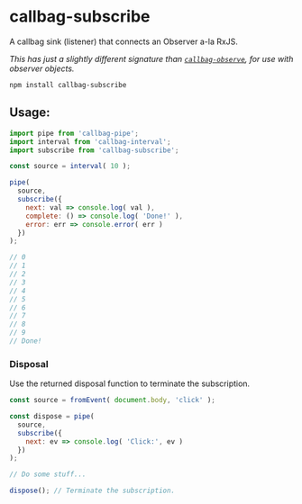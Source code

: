 # callbag-subscribe

A callbag sink (listener) that connects an Observer a-la RxJS.

_This has just a slightly different signature than [`callbag-observe`](https://github.com/staltz/callbag-observe),
for use with observer objects._

`npm install callbag-subscribe`

## Usage:

```js
import pipe from 'callbag-pipe';
import interval from 'callbag-interval';
import subscribe from 'callbag-subscribe';

const source = interval( 10 );

pipe(
  source,
  subscribe({
    next: val => console.log( val ),
    complete: () => console.log( 'Done!' ),
    error: err => console.error( err )
  })
);

// 0
// 1
// 2
// 3
// 4
// 5
// 6
// 7
// 8
// 9
// Done!
```

### Disposal

Use the returned disposal function to terminate the subscription.

```js
const source = fromEvent( document.body, 'click' );

const dispose = pipe(
  source,
  subscribe({
    next: ev => console.log( 'Click:', ev )
  })
);

// Do some stuff...

dispose(); // Terminate the subscription.
```
